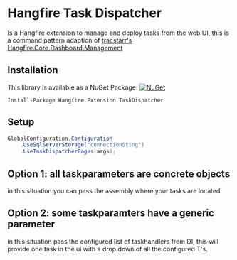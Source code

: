 # Hangfire Task Dispatcher
Is a Hangfire extension to manage and deploy tasks from the web UI, this is a command pattern adaption of [tracstarr's](https://github.com/tracstarr) [Hangfire.Core.Dashboard.Management](https://github.com/tracstarr/Hangfire.Core.Dashboard.Management)

Installation
-------------

This library is available as a NuGet Package: [![NuGet](https://img.shields.io/nuget/v/Hangfire.Extension.TaskDispatcher.svg)](https://www.nuget.org/packages/Hangfire.Extension.TaskDispatcher/)

```
Install-Package Hangfire.Extension.TaskDispatcher
```

Setup
-------------

```c#
GlobalConfiguration.Configuration
    .UseSqlServerStorage("connectionSting")
    .UseTaskDispatcherPages(args);
```
## Option 1: all taskparameters are concrete objects

in this situation you can pass the assembly where your tasks are located

## Option 2: some taskparamters have a generic parameter

in this situation pass the configured list of taskhandlers from DI,  this will provide one task in the ui with a drop down of all the configured T's.
